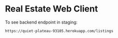 # Real Estate Web Client

To see backend endpoint in staging:

`https://quiet-plateau-93105.herokuapp.com/listings`

